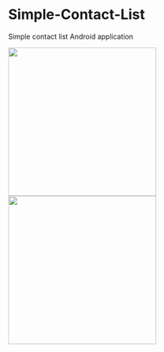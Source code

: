 # Simple-Contact-List
Simple contact list Android application

<img src="https://github.com/dulankasheshan/Simple-Contact-List/assets/136225297/cfbf6338-9fc3-4774-a0e8-8e7984a27bf4" width="300">

<img src="https://github.com/dulankasheshan/Simple-Contact-List/assets/136225297/32ca5597-f268-4029-9820-0a6ded077423" width="300">


